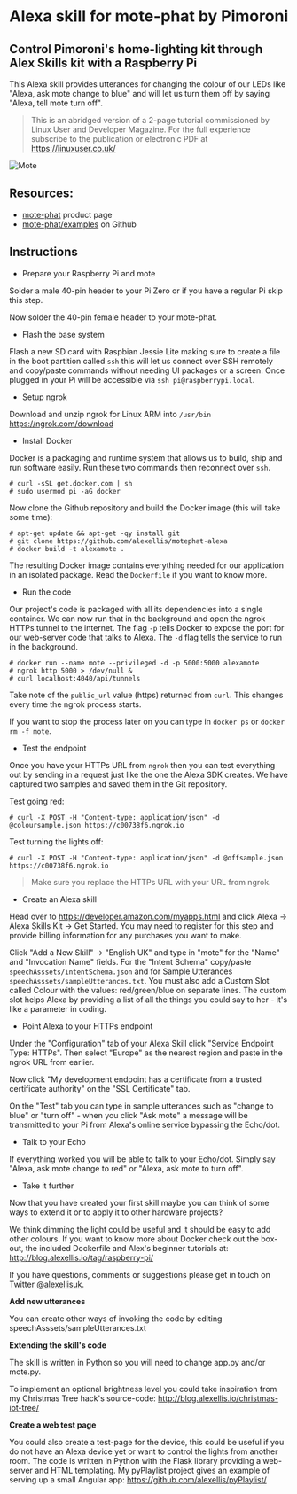 # Alexa skill for mote-phat by Pimoroni

## Control Pimoroni's home-lighting kit through Alex Skills kit with a Raspberry Pi

This Alexa skill provides utterances for changing the colour of our LEDs like "Alexa, ask mote change to blue" and will let us turn them off by saying "Alexa, tell mote turn off".

> This is an abridged version of a 2-page tutorial commissioned by Linux User and Developer Magazine. For the full experience subscribe to the publication or electronic PDF at https://linuxuser.co.uk/

![Mote](https://cdn.shopify.com/s/files/1/0174/1800/products/mote-6_1_large.jpg?v=1473845101)

## Resources:

* [mote-phat](https://shop.pimoroni.com/products/mote-phat) product page
* [mote-phat/examples](https://github.com/pimoroni/mote-phat/tree/master/examples) on Github

## Instructions

* Prepare your Raspberry Pi and mote

Solder a male 40-pin header to your Pi Zero or if you have a regular Pi skip this step.

Now solder the 40-pin female header to your mote-phat.

* Flash the base system

Flash a new SD card with Raspbian Jessie Lite making sure to create a file in the boot partition called `ssh` this will let us connect over SSH remotely and copy/paste commands without needing UI packages or a screen. Once plugged in your Pi will be accessible via `ssh pi@raspberrypi.local`.

* Setup ngrok

Download and unzip ngrok for Linux ARM into `/usr/bin` https://ngrok.com/download

* Install Docker

Docker is a packaging and runtime system that allows us to build, ship and run software easily. Run these two commands then reconnect over `ssh`.

```
# curl -sSL get.docker.com | sh
# sudo usermod pi -aG docker
```

Now clone the Github repository and build the Docker image (this will take some time):

```
# apt-get update && apt-get -qy install git
# git clone https://github.com/alexellis/motephat-alexa
# docker build -t alexamote .
```

The resulting Docker image contains everything needed for our application in an isolated package. Read the `Dockerfile` if you want to know more.

* Run the code

Our project's code is packaged with all its dependencies into a single container. We can now run that in the background and open the ngrok HTTPs tunnel to the internet. The flag `-p` tells Docker to expose the port for our web-server code that talks to Alexa. The `-d` flag tells the service to run in the background.

```
# docker run --name mote --privileged -d -p 5000:5000 alexamote
# ngrok http 5000 > /dev/null &
# curl localhost:4040/api/tunnels
```

Take note of the `public_url` value (https) returned from `curl`. This changes every time the ngrok process starts.

If you want to stop the process later on you can type in `docker ps` or `docker rm -f mote`.

* Test the endpoint


Once you have your HTTPs URL from `ngrok` then you can test everything out by sending in a request just like the one the Alexa SDK creates. We have captured two samples and saved them in the Git repository.

Test going red:

```
# curl -X POST -H "Content-type: application/json" -d @coloursample.json https://c00738f6.ngrok.io
```

Test turning the lights off:

```
# curl -X POST -H "Content-type: application/json" -d @offsample.json https://c00738f6.ngrok.io
```

> Make sure you replace the HTTPs URL with your URL from ngrok.

* Create an Alexa skill

Head over to https://developer.amazon.com/myapps.html and click Alexa -> Alexa Skills Kit -> Get Started. You may need to register for this step and provide billing information for any purchases you want to make.

Click "Add a New Skill" -> "English UK" and type in "mote" for the "Name" and "Invocation Name" fields. For the "Intent Schema" copy/paste `speechAsssets/intentSchema.json` and for Sample Utterances `speechAsssets/sampleUtterances.txt`. You must also add a Custom Slot called Colour with the values: red/green/blue on separate lines. The custom slot helps Alexa by providing a list of all the things you could say to her - it's like a parameter in coding.

* Point Alexa to your HTTPs endpoint

Under the "Configuration" tab of your Alexa Skill click "Service Endpoint Type: HTTPs". Then select "Europe" as the nearest region and paste in the ngrok URL from earlier.

Now click "My development endpoint has a certificate from a trusted certificate authority" on the "SSL Certificate" tab.

On the "Test" tab you can type in sample utterances such as "change to blue" or "turn off" - when you click "Ask mote" a message will be transmitted to your Pi from Alexa's online service bypassing the Echo/dot.

* Talk to your Echo

If everything worked you will be able to talk to your Echo/dot. Simply say "Alexa, ask mote change to red" or "Alexa, ask mote to turn off".

* Take it further

Now that you have created your first skill maybe you can think of some ways to extend it or to apply it to other hardware projects?

We think dimming the light could be useful and it should be easy to add other colours. If you want to know more about Docker check out the box-out, the included Dockerfile and Alex's beginner tutorials at: http://blog.alexellis.io/tag/raspberry-pi/

If you have questions, comments or suggestions please get in touch on Twitter [@alexellisuk](https://twitter.com/@alexellisuk).

**Add new utterances**

You can create other ways of invoking the code by editing speechAsssets/sampleUtterances.txt

**Extending the skill's code**

The skill is written in Python so you will need to change app.py and/or mote.py.

To implement an optional brightness level you could take inspiration from my Christmas Tree hack's source-code: http://blog.alexellis.io/christmas-iot-tree/

**Create a web test page**

You could also create a test-page for the device, this could be useful if you do not have an Alexa device yet or want to control the lights from another room. The code is written in Python with the Flask library providing a web-server and HTML templating. My pyPlaylist project gives an example of serving up a small Angular app: https://github.com/alexellis/pyPlaylist/
